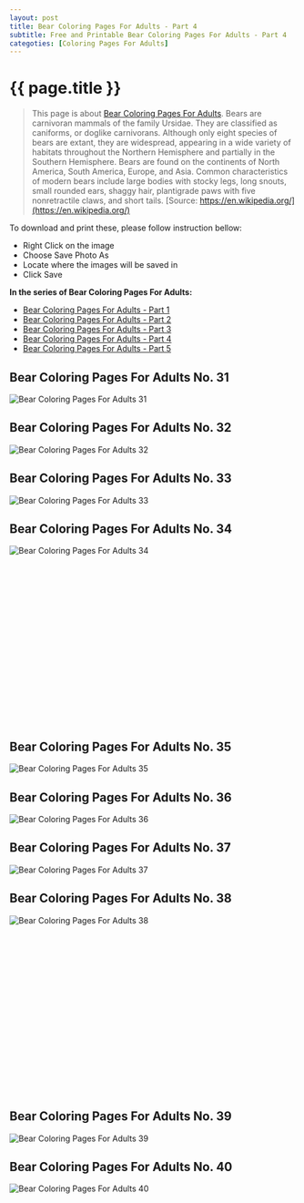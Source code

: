 ```yaml
---
layout: post
title: Bear Coloring Pages For Adults - Part 4
subtitle: Free and Printable Bear Coloring Pages For Adults - Part 4
categoties: [Coloring Pages For Adults]
---
```

{{ page.title }}
================
> This page is about [Bear Coloring Pages For Adults](https://freecoloringpages.github.io/). Bears are carnivoran mammals of the family Ursidae. They are classified as caniforms, or doglike carnivorans. Although only eight species of bears are extant, they are widespread, appearing in a wide variety of habitats throughout the Northern Hemisphere and partially in the Southern Hemisphere. Bears are found on the continents of North America, South America, Europe, and Asia. Common characteristics of modern bears include large bodies with stocky legs, long snouts, small rounded ears, shaggy hair, plantigrade paws with five nonretractile claws, and short tails. [Source: https://en.wikipedia.org/](https://en.wikipedia.org/)

To download and print these, please follow instruction bellow:
* Right Click on the image 
* Choose Save Photo As 
* Locate where the images will be saved in 
* Click Save

**In the series of Bear Coloring Pages For Adults:**

* [Bear Coloring Pages For Adults - Part 1](https://freecoloringpages.github.io/2017/11/24/Bear-Coloring-Pages-For-Adults-part-1.html)
* [Bear Coloring Pages For Adults - Part 2](https://freecoloringpages.github.io/2017/11/24/Bear-Coloring-Pages-For-Adults-part-2.html)
* [Bear Coloring Pages For Adults - Part 3](https://freecoloringpages.github.io/2017/11/24/Bear-Coloring-Pages-For-Adults-part-3.html)
* [Bear Coloring Pages For Adults - Part 4](https://freecoloringpages.github.io/2017/11/24/Bear-Coloring-Pages-For-Adults-part-4.html)
* [Bear Coloring Pages For Adults - Part 5](https://freecoloringpages.github.io/2017/11/24/Bear-Coloring-Pages-For-Adults-part-5.html)

## Bear Coloring Pages For Adults No. 31
![Bear Coloring Pages For Adults 31](https://freecoloringpages.github.io/img1/Bear-Coloring-Pages-For-Adults%20(31).jpg "Bear Coloring Pages For Adults 31")

## Bear Coloring Pages For Adults No. 32
![Bear Coloring Pages For Adults 32](https://freecoloringpages.github.io/img1/Bear-Coloring-Pages-For-Adults%20(32).jpg "Bear Coloring Pages For Adults 32")

## Bear Coloring Pages For Adults No. 33
![Bear Coloring Pages For Adults 33](https://freecoloringpages.github.io/img1/Bear-Coloring-Pages-For-Adults%20(33).jpg "Bear Coloring Pages For Adults 33")

## Bear Coloring Pages For Adults No. 34
![Bear Coloring Pages For Adults 34](https://freecoloringpages.github.io/img1/Bear-Coloring-Pages-For-Adults%20(34).jpg "Bear Coloring Pages For Adults 34")

<script async src="//pagead2.googlesyndication.com/pagead/js/adsbygoogle.js"></script><!-- Texxtonly --><ins class="adsbygoogle" style="display:inline-block;width:336px;height:280px" data-ad-client="ca-pub-6753140515841889" data-ad-slot="3207852233"></ins><script>(adsbygoogle = window.adsbygoogle || []).push({}); </script>

## Bear Coloring Pages For Adults No. 35
![Bear Coloring Pages For Adults 35](https://freecoloringpages.github.io/img1/Bear-Coloring-Pages-For-Adults%20(35).jpg "Bear Coloring Pages For Adults 35")

## Bear Coloring Pages For Adults No. 36
![Bear Coloring Pages For Adults 36](https://freecoloringpages.github.io/img1/Bear-Coloring-Pages-For-Adults%20(36).jpg "Bear Coloring Pages For Adults 36")

## Bear Coloring Pages For Adults No. 37
![Bear Coloring Pages For Adults 37](https://freecoloringpages.github.io/img1/Bear-Coloring-Pages-For-Adults%20(37).jpg "Bear Coloring Pages For Adults 37")

## Bear Coloring Pages For Adults No. 38
![Bear Coloring Pages For Adults 38](https://freecoloringpages.github.io/img1/Bear-Coloring-Pages-For-Adults%20(38).jpg "Bear Coloring Pages For Adults 38")

<script async src="//pagead2.googlesyndication.com/pagead/js/adsbygoogle.js"></script><!-- Texxtonly --><ins class="adsbygoogle" style="display:inline-block;width:336px;height:280px" data-ad-client="ca-pub-6753140515841889" data-ad-slot="3207852233"></ins><script>(adsbygoogle = window.adsbygoogle || []).push({}); </script>

## Bear Coloring Pages For Adults No. 39
![Bear Coloring Pages For Adults 39](https://freecoloringpages.github.io/img1/Bear-Coloring-Pages-For-Adults%20(39).jpg "Bear Coloring Pages For Adults 39")

## Bear Coloring Pages For Adults No. 40
![Bear Coloring Pages For Adults 40](https://freecoloringpages.github.io/img1/Bear-Coloring-Pages-For-Adults%20(40).jpg "Bear Coloring Pages For Adults 40")

